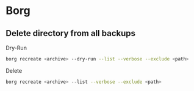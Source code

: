 # Borg

## Delete directory from all backups

Dry-Run

```bash
borg recreate <archive> --dry-run --list --verbose --exclude <path>
```

Delete

```bash
borg recreate <archive> --list --verbose --exclude <path>
```
